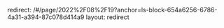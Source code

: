 redirect: /#/page/2022%2F08%2F19?anchor=ls-block-654a6256-6786-4a31-a394-87c078d414a9
layout: redirect

